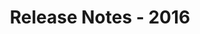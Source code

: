 ﻿---
title: Release Notes - 2016
second_title: Aspose.Words for Reporting Services
articleTitle: Release Notes - 2016
linktitle: Release Notes - 2016
description: "Aspose.Words for Reporting Services Release Notes - 2016 – learn about the latest updates and fixes."
type: docs
weight: 40
url: /reportingservices/release-notes-2016/
---



